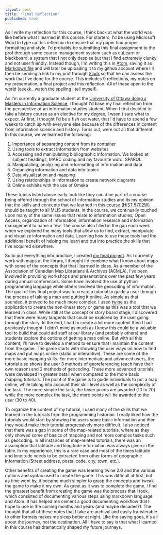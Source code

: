 ```yaml
---
layout: post
title: "Final Reflection"
published: true
---
```


As I write my reflection for this course, I think back at what the world was like before what I learned in this course. For starters, I'd be using Microsoft Word to type up this reflection to ensure that my paper had proper formatting and style. I'd probably be submitting this final assignment to the prof through some course management system such as cuLearn or blackboard, a system that I not only despise but that I find extremely clunky and not user friendly. Instead though, I'm writing this in [Atom](https://atom.io/ "Atom"), saving it as [Markdown file](http://programminghistorian.org/lessons/getting-started-with-markdown "Using Markdown") and will later be uploading it to my github account where I'll then be sending a link to my prof through [Slack](https://slack.com/ "Slack") so that he can assess the work that I've done for the course. This includes 9 reflections, my notes on my presentation, a final project and this reflection. All of these open to the world (eeekk...watch the spelling I tell myself).

As I'm currently a graduate student at the [University of Ottawa doing a Masters in Information Science](http://arts.uottawa.ca/sis/ "ESIS"), I thought I'd base my final reflection from the perspective of an information studies student. When I first decided to take a history course as an elective for my degree, I wasn't sure what to expect. At first, I thought I'd be a fish out water, that I'd have to spend a few weeks to catch up with everyone else because of the differences in content from information science and history. Turns out, were not all that different. In this course, we've learned the following:

1. Importance of separating content from its container
2. Using tools to extract information from websites
3. Accessing and manipulating bibliographic information. We looked at subject headings, MARC coding and my favourite word, SPARQL.
4. Manipulating, analyzing and reformatting of information and data
5. Organizing information and data into topics
6. Data visualization and mapping
7. Using relationships in information to create network diagrams
8. Online exhibits with the use of Omeka

These topics listed above early look like they could be part of a course being offered through the school of information studies and its my opinion that the skills and concepts that we learned in this [course (HIST 5702W)](http://grad.craftingdigitalhistory.ca/ "HIST 5702W") should be taught to all MLIS students. In the course, we continually touched upon many of the same issues that relate to information studies; Open Access, organization of information, information research and information management to name a few. The course also filled in the gap each week when we explored the many tools that allow us to find, extract, manipulate and visualize information and data. Learning how to use these tools had the additional benefit of helping me learn and put into practice the skills that I've acquired elsewhere.

So to put everything into practice, I created [my final project](http://joelrivard.github.io/dh-final/ "Online Maps Game"). As I currently work with maps at the library, I thought I'd combine what I know about maps with some of the concepts that that I learned in class. As a member of the Association of Canadian Map Librarians & Archives (ACMLA), I've been involved in providing workshops and presentations over the past few years during annual conferences. Some have involved the use of python programming language while others involved the geocoding of information. The goal of this final project was to create a tutorial to guide a user through the process of taking a map and putting it online. As simple as that sounded, it proved to be much more complex. I used [twine](http://twinery.org/ "twine") as the application to create the non-linear story or game as this was a tool that we learned in class. While still at the concept or story board stage, I discovered that there were many tangents that could be explored by the user going through the story. In the end, I had to create a lot more content then I had previously thought. I didn't mind as much as I knew this could be a valuable tool to build that could aid staff at our library (and probably others) and students explore the options of getting a map online. But with all this content, I'll have to develop a method to ensure that I maintain the content from the game. The game starts with showing the user ways on how to find maps and put maps online (static or interactive). These are some of the more basic mapping skills. For more intermediate and advanced users, the tutorial also shows the user 3 methods of georeferencing (each have their own reason) and 2 methods of geocoding. These more advanced tutorials were developed in greater detail when compared to the more basic mapping tutorials.  The point of the game is to guide individuals to put a map online, while taking into account their skill level as well as the complexity of the task. The more simple the task, the fewer points are awarded (10 to 20) while the more complex the task, the more points will be awarded to the user (30 to 40).

To organize the content of my tutorial, I used many of the skills that we learned in the tutorials from the programming historian. I really liked how the tutorials would start by showing the users some basic information and then they would make their tutorial progressively more difficult. I also noticed that there was a gap in some of the map-related tutorials, where as they only showed some of basics of mapping and not more complex tasks such as geocoding. In all instances of map-related tutorials, there was an assumption that latitude and longitude information was always given in the table. In my experience, this is a rare case and most of the times latitude and longitude needs to be extracted from other forms of geographic information (Street address, postal code, city, town, etc.).

Other benefits of creating the game was learning twine 2.0 and the various options and syntax used to create the game. This was difficult at first, but as time went by, it became much simpler to grasp the concepts and tweak the game to make it my own. As great as it was to complete the game, I find the greatest benefit from creating the game was the process that I took, which consisted of documenting various steps using markdown language and Atom. It has helped me cement a good documenting workflow that I hope to use in the coming months and years (and maybe decades?). The thought that all of these notes that I take are archival and easily transferable to other formats makes me sleep better at night. Like the saying goes, it's all about the journey, not the destination. All I have to say is that what I learned in this course has dramatically shaped my future journeys.
